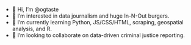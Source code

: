 - 👋 Hi, I’m @ogtaste
- 👀 I’m interested in data journalism and huge In-N-Out burgers.
- 🌱 I’m currently learning Python, JS/CSS/HTML, scraping, geospatial analysis, and R.
- 💞️ I’m looking to collaborate on data-driven criminal justice reporting.

<!---
ogtaste/ogtaste is a ✨ special ✨ repository because its `README.md` (this file) appears on your GitHub profile.
You can click the Preview link to take a look at your changes.
--->
